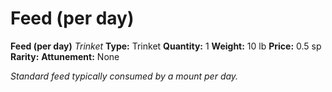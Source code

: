 # Feed (per day)

**Feed (per day)**
_Trinket_
**Type:** Trinket
**Quantity:** 1
**Weight:** 10 lb
**Price:** 0.5 sp
**Rarity:** 
**Attunement:** None

*Standard feed typically consumed by a mount per day.*